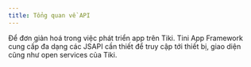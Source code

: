 ```yaml
---
title: Tổng quan về API
---
```


Để đơn giản hoá trong việc phát triển app trên Tiki. Tini App Framework cung cấp đa dạng các JSAPI cần thiết để truy cập tới thiết bị, giao diện cũng như open services của Tiki.
